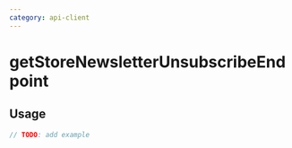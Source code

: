 ```yaml
---
category: api-client
---
```


# getStoreNewsletterUnsubscribeEndpoint

<!-- PLACEHOLDER_DESCRIPTION -->

## Usage

```ts
// TODO: add example
```
